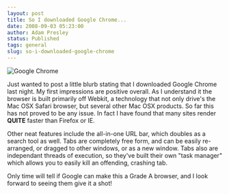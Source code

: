 ```yaml
---
layout: post
title: So I downloaded Google Chrome...
date: 2008-09-03 05:23:00
author: Adam Presley
status: Published
tags: general
slug: so-i-downloaded-google-chrome
---
```


![Google Chrome](http://s3.amazonaws.com/www.adampresley.com/posts/googlechromescreenie.jpg)

Just wanted to post a little blurb stating that I downloaded
Google Chrome last night. My first impressions are positive overall. As
I understand it the browser is built primarily off Webkit, a technology
that not only drive's the Mac OSX Safari browser, but several other Mac
OSX products. So far this has not proved to be any issue. In fact I have
found that many sites render **QUITE** faster than Firefox or IE.

Other neat features include the all-in-one URL bar, which doubles as a
search tool as well. Tabs are completely free form, and can be easily
re-arranged, or dragged to other windows, or as a new window. Tabs also
are independant threads of execution, so they've built their own "task
manager" which allows you to easily kill an offending, crashing tab.

Only time will tell if Google can make this a Grade A browser, and I
look forward to seeing them give it a shot!
